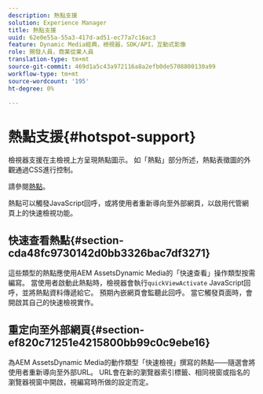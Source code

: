 ```yaml
---
description: 熱點支援
solution: Experience Manager
title: 熱點支援
uuid: 62e0e55a-55a3-417d-ad51-ec77a7c16ac3
feature: Dynamic Media經典，檢視器，SDK/API，互動式影像
role: 開發人員，商業從業人員
translation-type: tm+mt
source-git-commit: 469d1a5c43a972116a8a2efb0de5708800130a99
workflow-type: tm+mt
source-wordcount: '195'
ht-degree: 0%

---
```



# 熱點支援{#hotspot-support}

檢視器支援在主檢視上方呈現熱點圖示。 如「熱點」部分所述，熱點表徵圖的外觀通過CSS進行控制。

請參閱[熱點](../../c-html5-aem-asset-viewers/c-html5-aem-interactive-images/c-html5-aem-interactive-image-customizingviewer/r-html5-aem-int-image-customize-hotspots.md#reference-2ac3cc414ef2467390bf53145f1d8d74)。

熱點可以觸發JavaScript回呼，或將使用者重新導向至外部網頁，以啟用代管網頁上的快速檢視功能。

## 快速查看熱點{#section-cda48fc9730142d0bb3326bac7df3271}

這些類型的熱點應使用AEM AssetsDynamic Media的「快速查看」操作類型按需編寫。 當使用者啟動此熱點時，檢視器會執行`quickViewActivate` JavaScript回呼，並將熱點資料傳遞給它。 預期內嵌網頁會監聽此回呼。 當它觸發頁面時，會開啟其自己的快速檢視實作。

## 重定向至外部網頁{#section-ef820c71251e4215800bb99c0c9ebe16}

為AEM AssetsDynamic Media的動作類型「快速檢視」撰寫的熱點——隨選會將使用者重新導向至外部URL。 URL會在新的瀏覽器索引標籤、相同視窗或指名的瀏覽器視窗中開啟，視編寫時所做的設定而定。

